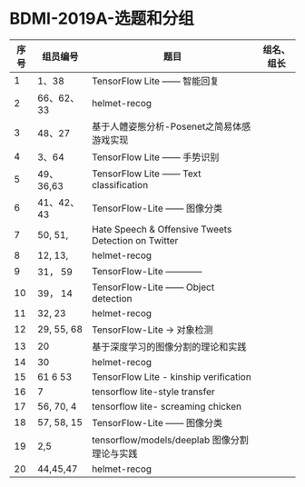 # BDMI-2019A-选题和分组

| 序号 | 组员编号 | 题目                        |   组名、组长      |
| ---- | -------- | --------------------------- | -------- |
| 1    | 1、38    | TensorFlow Lite —— 智能回复 |         |
| 2    | 66、62、33   | helmet-recog                |         |
| 3    | 48、27   | 基于人體姿態分析-Posenet之简易体感游戏实现   |         |
| 4    | 3、64    | TensorFlow Lite —— 手势识别 |         |
| 5    | 49、36,63 | TensorFlow Lite —— Text classification |         |
| 6    |41、42、43| TensorFlow-Lite —— 图像分类|         |
| 7    |50, 51,   | Hate Speech & Offensive Tweets Detection on Twitter|         |
| 8    |12, 13,   | helmet-recog                |         |
| 9    |31， 59   | TensorFlow-Lite ————        |         |
| 10    |39， 14   | TensorFlow-Lite —— Object detection |         |
| 11    |32, 23   | helmet-recog                |         |
| 12    |29, 55, 68 | TensorFlow-Lite -> 对象检测 |         |
| 13    |20 | 基于深度学习的图像分割的理论和实践 |         |
|14    | 30 | helmet-recog |         |
| 15 | 61 6 53 | TensorFlow Lite - kinship verification |         |
|16  |7    |tensorflow lite-style transfer|         |
|17  |56, 70, 4 |tensorflow lite- screaming chicken|         |
|18  |57, 58, 15 |TensorFlow-Lite —— 图像分类|         |
|19  |2,5 | tensorflow/models/deeplab 图像分割理论与实践|    |
|20  |44,45,47 | helmet-recog |    |
